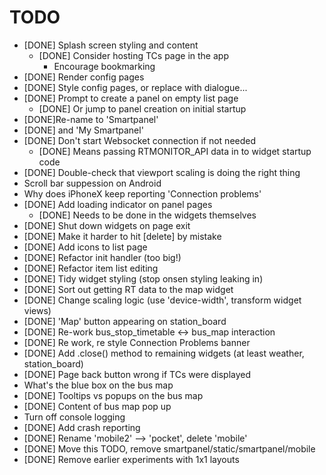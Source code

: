 TODO
====

* [DONE] Splash screen styling and content
    * [DONE] Consider hosting TCs page in the app
       * Encourage bookmarking
* [DONE] Render config pages
* [DONE] Style config pages, or replace with dialogue...
* [DONE] Prompt to create a panel on empty list page
    * [DONE] Or jump to panel creation on initial startup
* [DONE]Re-name to 'Smartpanel'
*    [DONE] and 'My Smartpanel'
* [DONE] Don't start Websocket connection if not needed
    * [DONE] Means passing RTMONITOR_API data in to widget startup code
* [DONE] Double-check that viewport scaling is doing the right thing
* Scroll bar suppession on Android
* Why does iPhoneX keep reporting 'Connection problems'
* [DONE] Add loading indicator on panel pages
    * [DONE] Needs to be done in the widgets themselves
* [DONE] Shut down widgets on page exit
* [DONE] Make it harder to hit [delete] by mistake
* [DONE] Add icons to list page
* [DONE] Refactor init handler (too big!)
* [DONE] Refactor item list editing
* [DONE] Tidy widget styling (stop onsen styling leaking in)
* [DONE] Sort out getting RT data to the map widget
* [DONE] Change scaling logic (use 'device-width', transform widget views)
* [DONE] 'Map' button appearing on station_board
* [DONE] Re-work bus_stop_timetable <-> bus_map interaction
* [DONE] Re work, re style Connection Problems banner
* [DONE] Add .close() method to remaining widgets (at least weather, station_board)
* [DONE] Page back button wrong if TCs were displayed
* What's the blue box on the bus map
* [DONE] Tooltips vs popups on the bus map
* [DONE] Content of bus map pop up
* Turn off console logging
* [DONE] Add crash reporting
* [DONE] Rename 'mobile2' --> 'pocket', delete 'mobile'
* [DONE] Move this TODO, remove smartpanel/static/smartpanel/mobile
* [DONE] Remove earlier experiments with 1x1 layouts